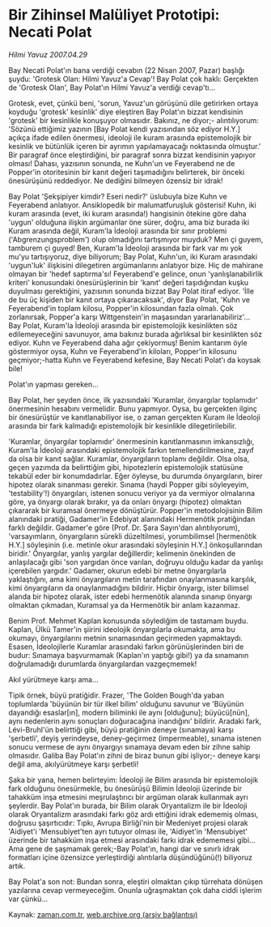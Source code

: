 # Bir Zihinsel Malüliyet  Prototipi: Necati Polat

*Hilmi Yavuz 2007.04.29*

<tr><td class="metin" colspan="2" style="padding-top: 20px; padding-left: 5px; padding-right: 10px;">Bay Necati Polat'ın bana verdiği cevabın (22 Nisan 2007, Pazar) başlığı şuydu: 'Grotesk Olan: Hilmi Yavuz'a Cevap'! Bay Polat çok haklı: Gerçekten de 'Grotesk Olan', Bay Polat'ın Hilmi Yavuz'a verdiği cevap'tı...</td></tr><tr><td class="metin" colspan="2" style="padding-top: 20px; padding-left: 5px; padding-right: 10px;"><p>Grotesk, evet, çünkü beni, 'sorun, Yavuz'un görüşünü dile getirirken ortaya koyduğu 'grotesk' kesinlik' diye eleştiren Bay Polat'ın bizzat kendisinin 'grotesk' bir kesinlikle konuşuyor olmasıdır. Bakınız, ne diyor;- alıntılıyorum: 'Sözünü ettiğimiz yazının [Bay Polat kendi yazısından söz ediyor H.Y.] açıkça ifade edilen önermesi, ideoloji ile kuram arasında epistemolojik bir kesinlik ve bütünlük içeren bir ayrımın yapılamayacağı noktasında olmuştur.' Bir paragraf önce eleştirdiğini, bir paragraf sonra bizzat kendisinin yapıyor olması! Dahası, yazısının sonunda, ne Kuhn'un ve Feyerabend ne de Popper'in otoritesinin bir kanıt değeri taşımadığını belirterek, bir önceki önesürüşünü reddediyor. Ne dediğini bilmeyen özensiz bir idrak!
<p>Bay Polat 'Şekşipiyer kimdir? Eseri nedir?' üslubuyla bize Kuhn ve Feyerabend anlatıyor. Ansiklopedik bir malumatfuruşluk gösterisi! Kuhn, iki kuram arasında (evet, iki kuram arasında!) hangisinin ötekine göre daha 'uygun' olduğuna ilişkin argümanlar öne sürer, doğru, ama biz burada iki Kuram arasında değil, Kuram'la İdeoloji arasında bir sınır problemi ('Abgrenzungsproblem') olup olmadığını tartışmıyor muyduk? Men çi guyem, tamburem çi guyed! Ben, Kuram'la İdeoloji arasında bir fark var mı yok mu'yu tartışıyoruz, diye biliyorum; Bay Polat, Kuhn'un, iki Kuram arasındaki 'uygun'luk' ilişkisini dilegetiren argümanlarını anlatıyor bize. Hiç de mahirane olmayan bir 'hedef saptırma'sı! Feyerabend'e gelince, onun 'yanlışlanabilirlik kriteri' konusundaki önesürüşlerinin bir 'kanıt' değeri taşıdığından kuşku duyulması gerektiğini, yazısının sonunda bizzat Bay Polat itiraf ediyor. 'İlle de bu üç kişiden bir kanıt ortaya çıkaracaksak', diyor Bay Polat, 'Kuhn ve Feyerabend'in toplam kilosu, Popper'in kilosundan fazla olmalı. Çok zorlanırsak, Popper'a karşı Wittgenstein'in maşasından yararlanabiliriz'... Bay Polat, Kuram'la İdeoloji arasında bir epistemolojik kesinlikten söz edilemeyeceğini savunuyor, ama bakınız burada ağırlıksal bir kesinlikten söz ediyor. Kuhn ve Feyerabend daha ağır çekiyormuş! Benim kantarım öyle göstermiyor oysa, Kuhn ve Feyerabend'in kiloları, Popper'in kilosunu geçmiyor;-hatta Kuhn ve Feyerabend kefesine, Bay Necati Polat'ı da koysak bile!
<p>Polat'ın yapması gereken...
<p>Bay Polat, her şeyden önce, ilk yazısındaki 'Kuramlar, önyargılar toplamıdır' önermesinin hesabını vermelidir. Bunu yapmıyor. Oysa, bu gerçekten ilginç bir önesürüştür ve kanıtlanabiliyor ise, o zaman gerçekten Kuram ile İdeoloji arasında bir fark kalmadığı epistemolojik bir kesinlikle dilegetirilebilir. 
<p>'Kuramlar, önyargılar toplamıdır' önermesinin kanıtlanmasının imkansızlığı, Kuram'la İdeoloji arasındaki epistemolojik farkın temellendirilmesine, zayıf da olsa bir kanıt sağlar. Kuramlar, önyargıların toplamı değildir. Olsa olsa, geçen yazımda da belirttiğim gibi, hipotezlerin epistemolojik statüsüne tekabül eder bir konumdadırlar. Eğer öyleyse, bu durumda önyargıların, birer hipotez olarak sınanması gerekir. Sınama (haydi Popper gibi söyleyeyim, 'testability'!) önyargıları, istenen sonucu veriyor ya da vermiyor olmalarına göre, ya önyargı olarak bırakır, ya da onları önyargı (hipotez) olmaktan çıkararak bir kuramsal önermeye dönüştürür. Popper'in metodolojisinin Bilim alanındaki pratiği, Gadamer'in Edebiyat alanındaki Hermenötik pratiğindan farklı değildir. Gadamer'e göre (Prof. Dr. Şara Sayın'dan alıntılıyorum), 'varsayımların, önyargıların sürekli düzeltilmesi, yorumbilimsel [hermenötik H.Y.] söyleşinin (i.e. metinle okur arasındaki söyleşinin H.Y.] önkoşullarından biridir.' Önyargılar, yanlış yargılar değillerdir; kelimenin önekinden de anlaşılacağı gibi 'son yargıdan önce varılan, doğruyu olduğu kadar da yanlışı içerebilen yargıdır.' Gadamer, okurun edebi bir metne önyargılarla yaklaştığını, ama kimi önyargıların metin tarafından onaylanmasına karşılık, kimi önyargıların da onaylanmadığını bildirir. Hiçbir önyargı, ister bilimsel alanda bir hipotez olarak, ister edebi hermenötik alanında sınanıp önyargı olmaktan çıkmadan, Kuramsal ya da Hermenötik bir anlam kazanmaz.
<p>Benim Prof. Mehmet Kaplan konusunda söylediğim de tastamam buydu. Kaplan, Ülkü Tamer'in şiirini ideolojik önyargılarla okumakta, ama bu okumayı, önyargılarını metnin sınamasından geçirmeden yapmaktaydı. Esasen, İdeolojilerle Kuramlar arasındaki farkın görünüşlerinden biri de budur: Sınamaya başvurmamak (Kaplan'ın yaptığı gibi!) ya da sınamanın doğrulamadığı durumlarda önyargılardan vazgeçmemek! 
<p>Akıl yürütmeye karşı ama...
<p>Tipik örnek, büyü pratiğidir. Frazer, 'The Golden Bough'da yaban toplumlarda 'büyünün bir tür ilkel bilim' olduğunu savunur ve 'Büyünün dayandığı esaslar[ın], modern biliminki ile aynı [olduğunu]; büyücü[nün], aynı nedenlerin aynı sonuçları doğuracağına inandığını' bildirir. Aradaki fark, Lévi-Bruhl'ün belirttiği gibi, büyü pratiğinin deneye (sınamaya) karşı 'şerbetli', deyiş yerindeyse, deney-geçirmez (impermeable), sınama istenen sonucu vermese de aynı önyargıyı sınamaya devam eden bir zihne sahip olmasıdır. Galiba Bay Polat'ın zihni de biraz bunun gibi işliyor;- deneye karşı değil ama, akılyürütmeye karşı şerbetli!
<p>Şaka bir yana, hemen belirteyim: İdeoloji ile Bilim arasında bir epistemolojik fark olduğunu önesürmekle, bu önesürüşü Bilimin İdeoloji üzerinde bir tahakküm inşa etmesini meşrulaştırıcı bir argüman olarak kullanmak ayrı şeylerdir. Bay Polat'ın burada, bir Bilim olarak Oryantalizm ile bir İdeoloji olarak Oryantalizm arasındaki farkı göz ardı ettiğini idrak edememiş olması, doğrusu şaşırtıcıdır: Tıpkı, Avrupa Birliği'nin bir Medeniyet projesi olarak 'Aidiyet'i 'Mensubiyet'ten ayrı tutuyor olması ile, 'Aidiyet'in 'Mensubiyet' üzerinde bir tahakküm inşa etmesi arasındaki farkı idrak edememesi gibi... Ama gene de şaşmamak gerek;-Bay Polat'ın, hangi dar ve sınırlı idrak formatları içine özensizce yerleştirdiği alıntılarla düşündüğünü(!) biliyoruz artık.
<p>Bay Polat'a son not: Bundan sonra, eleştiri olmaktan çıkıp türrehata dönüşen yazılarına cevap vermeyeceğim. Onunla uğraşmaktan çok daha ciddi işlerim var çünkü...<br/></p></p></p></p></p></p></p></p></p></p></td></tr>

Kaynak: [zaman.com.tr](http://zaman.com.tr/yazar.do?yazino=533310), [web.archive.org (arşiv bağlantısı)](http://web.archive.org/web/20080525072231/http://www.zaman.com.tr:80/yazar.do?yazino=533310)
